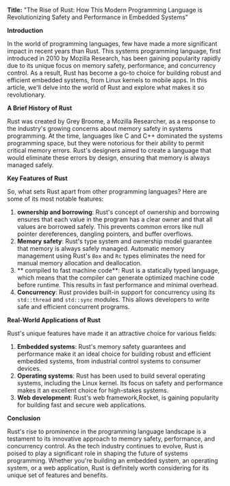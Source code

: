 **Title:** "The Rise of Rust: How This Modern Programming Language is Revolutionizing Safety and Performance in Embedded Systems"

**Introduction**

In the world of programming languages, few have made a more significant impact in recent years than Rust. This systems programming language, first introduced in 2010 by Mozilla Research, has been gaining popularity rapidly due to its unique focus on memory safety, performance, and concurrency control. As a result, Rust has become a go-to choice for building robust and efficient embedded systems, from Linux kernels to mobile apps. In this article, we'll delve into the world of Rust and explore what makes it so revolutionary.

**A Brief History of Rust**

Rust was created by Grey Broome, a Mozilla Researcher, as a response to the industry's growing concerns about memory safety in systems programming. At the time, languages like C and C++ dominated the systems programming space, but they were notorious for their ability to permit critical memory errors. Rust's designers aimed to create a language that would eliminate these errors by design, ensuring that memory is always managed safely.

**Key Features of Rust**

So, what sets Rust apart from other programming languages? Here are some of its most notable features:

1. **ownership and borrowing**: Rust's concept of ownership and borrowing ensures that each value in the program has a clear owner and that all values are borrowed safely. This prevents common errors like null pointer dereferences, dangling pointers, and buffer overflows.
2. **Memory safety**: Rust's type system and ownership model guarantee that memory is always safely managed. Automatic memory management using Rust's `Box` and `Rc` types eliminates the need for manual memory allocation and deallocation.
3. ** compiled to fast machine code**: Rust is a statically typed language, which means that the compiler can generate optimized machine code before runtime. This results in fast performance and minimal overhead.
4. **Concurrency**: Rust provides built-in support for concurrency using its `std::thread` and `std::sync` modules. This allows developers to write safe and efficient concurrent programs.

**Real-World Applications of Rust**

Rust's unique features have made it an attractive choice for various fields:

1. **Embedded systems**: Rust's memory safety guarantees and performance make it an ideal choice for building robust and efficient embedded systems, from industrial control systems to consumer devices.
2. **Operating systems**: Rust has been used to build several operating systems, including the Linux kernel. Its focus on safety and performance makes it an excellent choice for high-stakes systems.
3. **Web development**: Rust's web framework,Rocket, is gaining popularity for building fast and secure web applications.

**Conclusion**

Rust's rise to prominence in the programming language landscape is a testament to its innovative approach to memory safety, performance, and concurrency control. As the tech industry continues to evolve, Rust is poised to play a significant role in shaping the future of systems programming. Whether you're building an embedded system, an operating system, or a web application, Rust is definitely worth considering for its unique set of features and benefits.